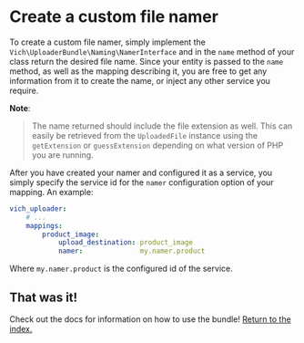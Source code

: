 Create a custom file namer
==========================

To create a custom file namer, simply implement the `Vich\UploaderBundle\Naming\NamerInterface`
and in the `name` method of your class return the desired file name. Since your entity
is passed to the `name` method, as well as the mapping describing it, you are
free to get any information from it to create the name, or inject any other
service you require.

**Note**:

> The name returned should include the file extension as well. This can easily
> be retrieved from the `UploadedFile` instance using the `getExtension` or `guessExtension`
> depending on what version of PHP you are running.

After you have created your namer and configured it as a service, you simply specify
the service id for the `namer` configuration option of your mapping. An example:

``` yaml
vich_uploader:
    # ...
    mappings:
        product_image:
            upload_destination: product_image
            namer:              my.namer.product
```

Where `my.namer.product` is the configured id of the service.


## That was it!

Check out the docs for information on how to use the bundle! [Return to the
index.](/Resources/doc/index.md)
